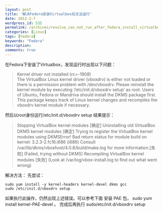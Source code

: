 ```yaml
---
layout: post
title: '解决Fedora安装Virtualbox后无法运行'
date: 2012-2-7
wordpress_id: 535
permalink: /archives/resolve_can_not_run_after_fedora_install_virtualbox.html
categories: [Linux]
tags: [Fedora]
keywords: "Fedora"
description: 
comments: true
---
```


    
在Fedora下安装了Virtualbox，发现运行时出现以下问题：     
>Kernel driver not installed (rc=-1908)     
>The VirtualBox Linux kernel driver (vboxdrv) is either not loaded or there is a permission problem with /dev/vboxdrv. Please reinstall the kernel module by executing
>‘/etc/init.d/vboxdrv setup’
>as root. Users of Ubuntu, Fedora or Mandriva should install the DKMS package first. This package keeps track of Linux kernel changes and recompiles the vboxdrv kernel module if necessary.


然后以root身份运行/etc/init.d/vboxdrv setup
结果提示：
>Stopping VirtualBox kernel modules [确定]
>Uninstalling old VirtualBox DKMS kernel modules [确定]
>Trying to register the VirtualBox kernel modules using DKMSError! Bad return status for module build on kernel: 3.2.3-2.fc16.i686 (i686)
>Consult /var/lib/dkms/vboxhost/4.0.8/build/make.log for more information.[失败]
>(Failed, trying without DKMS)
>Recompiling VirtualBox kernel modules [失败]
>(Look at /var/log/vbox-install.log to find out what went wrong)


解决方法：
先尝试：

```
sudo yum install -y kernel-headers kernel-devel dkms gcc
sudo /etc/init.d/vboxdrv setup
```

如果执行此操作，仍然出现上述错误。可以参考下面
安装 PAE 包， sudo yum install kernel-PAE-devel 。
完成后再执行 sudo/etc/init.d/vboxdrv setup

